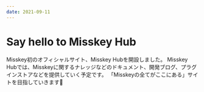 ```yaml
---
date: 2021-09-11
---
```


# Say hello to Misskey Hub
Misskey初のオフィシャルサイト、Misskey Hubを開設しました。
Misskey Hubでは、Misskeyに関するナレッジなどのドキュメント、開発ブログ、プラグインストアなどを提供していく予定です。
「Misskeyの全てがここにある」サイトを目指していきます🚀
